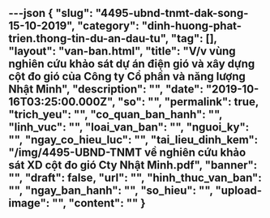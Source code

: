 ---json
{
    "slug": "4495-ubnd-tnmt-dak-song-15-10-2019",
    "category": "dinh-huong-phat-trien.thong-tin-du-an-dau-tu",
    "tag": [],
    "layout": "van-ban.html",
    "title": "V/v vùng nghiên cứu khảo sát dự án điện gió và xây dựng cột đo gió của Công ty Cổ phần và năng lượng Nhật Minh",
    "description": "",
    "date": "2019-10-16T03:25:00.000Z",
    "so": "",
    "permalink": true,
    "trich_yeu": "",
    "co_quan_ban_hanh": "",
    "linh_vuc": "",
    "loai_van_ban": "",
    "nguoi_ky": "",
    "ngay_co_hieu_luc": "",
    "tai_lieu_dinh_kem": "/img/4495-UBND-TNMT về nghiên cứu khảo sát XD cột đo gió Cty Nhật Minh.pdf",
    "banner": "",
    "draft": false,
    "url": "",
    "hinh_thuc_van_ban": "",
    "ngay_ban_hanh": "",
    "so_hieu": "",
    "upload-image": "",
    "__content__": ""
}
---
